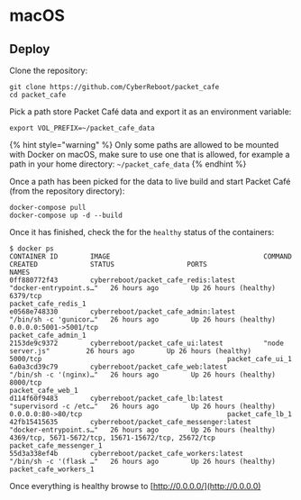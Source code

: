 # macOS

## Deploy

Clone the repository:

```text
git clone https://github.com/CyberReboot/packet_cafe
cd packet_cafe
```

Pick a path store Packet Café data and export it as an environment variable:

```text
export VOL_PREFIX=~/packet_cafe_data
```

{% hint style="warning" %}
 Only some paths are allowed to be mounted with Docker on macOS, make sure to use one that is allowed, for example a path in your home directory: `~/packet_cafe_data`
{% endhint %}

Once a path has been picked for the data to live build and start Packet Café \(from the repository directory\):

```text
docker-compose pull
docker-compose up -d --build
```

Once it has finished, check the for the `healthy` status of the containers:

```text
$ docker ps
CONTAINER ID        IMAGE                                      COMMAND                  CREATED             STATUS                  PORTS                                                 NAMES
0ff880772f43        cyberreboot/packet_cafe_redis:latest       "docker-entrypoint.s…"   26 hours ago        Up 26 hours (healthy)   6379/tcp                                              packet_cafe_redis_1
e0568e748330        cyberreboot/packet_cafe_admin:latest       "/bin/sh -c 'gunicor…"   26 hours ago        Up 26 hours (healthy)   0.0.0.0:5001->5001/tcp                                packet_cafe_admin_1
2153de9c9372        cyberreboot/packet_cafe_ui:latest          "node server.js"         26 hours ago        Up 26 hours (healthy)   5000/tcp                                              packet_cafe_ui_1
6a0a3cd39c79        cyberreboot/packet_cafe_web:latest         "/bin/sh -c '(nginx)…"   26 hours ago        Up 26 hours (healthy)   8000/tcp                                              packet_cafe_web_1
d114f60f9483        cyberreboot/packet_cafe_lb:latest          "supervisord -c /etc…"   26 hours ago        Up 26 hours (healthy)   0.0.0.0:80->80/tcp                                    packet_cafe_lb_1
42fb15415635        cyberreboot/packet_cafe_messenger:latest   "docker-entrypoint.s…"   26 hours ago        Up 26 hours (healthy)   4369/tcp, 5671-5672/tcp, 15671-15672/tcp, 25672/tcp   packet_cafe_messenger_1
55d3a338ef4b        cyberreboot/packet_cafe_workers:latest     "/bin/sh -c '(flask …"   26 hours ago        Up 26 hours (healthy)                                                         packet_cafe_workers_1                                                               
```

Once everything is healthy browse to [http://0.0.0.0/](http://0.0.0.0)



